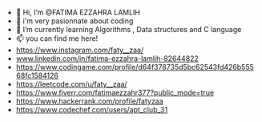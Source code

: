 - 👋 Hi, I’m @FATIMA EZZAHRA LAMLIH
- 👀 i'm very pasionnate about coding 
- 🌱 I’m currently learning Algorithms , Data structures and C language
- 📫 you can find me here!
- https://www.instagram.com/faty__zaa/
- www.linkedin.com/in/fatima-ezzahra-lamlih-82644822
- https://www.codingame.com/profile/d64f378735d5bc62543fd426b55568fc1584126
- https://leetcode.com/u/faty__zaa/
- https://www.fiverr.com/fatimaezzahr377?public_mode=true
- https://www.hackerrank.com/profile/fatyzaa
- https://www.codechef.com/users/apt_club_31

<!---
faty-zaa/faty-zaa is a ✨ special ✨ repository because its `README.md` (this file) appears on your GitHub profile.
You can click the Preview link to take a look at your changes.
--->
